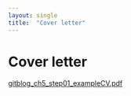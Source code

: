 ```yaml
---
layout: single
title:  "Cover letter"
---
```


# Cover letter

 [gitblog_ch5_step01_exampleCV.pdf](..\..\..\Users\kkong\Desktop\gitblog_ch5_step01_exampleCV.pdf) 
